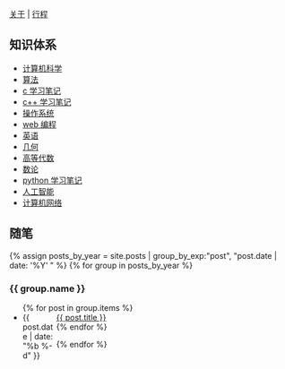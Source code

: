 [关于](/about) | [行程](/schedule)

## 知识体系

- [计算机科学](/computer)
- [算法](/algorithm-learning)
- [c 学习笔记](/c-learning)
- [c++ 学习笔记](/cpp-learning)
- [操作系统](/operating-system)
- [web 编程](/web-program)
- [英语](/english) 
- [几何](/geometry)
- [高等代数](/algebra)
- [数论](/theory-of-numbers)
- [python 学习笔记](/python-learning)
- [人工智能](/ai)
- [计算机网络](/computer-network)

## 随笔

{% assign posts_by_year = site.posts | group_by_exp:"post", "post.date | date: '%Y' " %}
{% for group in posts_by_year %}

<h3>{{ group.name }}</h3>
<ul>
    {% for post in group.items %}
    <li><div style="width:60px;float:left;">{{ post.date | date: "%b %-d" }}</div> <a href="{{ site.baseurl }}{{ post.url }}">{{ post.title }}</a></li>
    {% endfor %}
</ul>
{% endfor %}